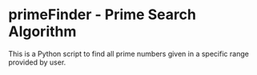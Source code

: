 # primeFinder - Prime Search Algorithm
This is a Python script to find all prime numbers given in a specific range provided by user.

